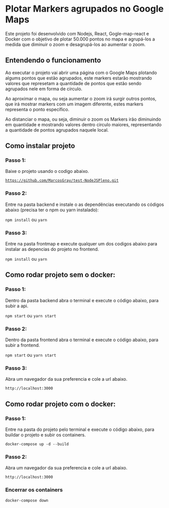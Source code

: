 # Plotar Markers agrupados no Google Maps
Este projeto foi desenvolvido com Nodejs, React, Gogle-map-react e Docker com o objetivo de plotar 50.000 pontos no mapa e agrupá-los a medida que diminuir o zoom e desagrupá-los ao aumentar o zoom.

## Entendendo o funcionamento

Ao executar o projeto vai abrir uma página com o Google Maps plotando algums pontos que estão agrupados, este markers estarão mostrando valores que 
represetam a quantidade de pontos que estão sendo agrupados nele em forma de círculo.

Ao aproximar o mapa, ou seja aumentar o zoom irá surgir outros pontos, que irá mostrar markers com um imagem diferente, estes markers representa o ponto específico.

Ao distanciar o mapa, ou seja, diminuir o zoom os Markers irão diminuindo em quantidade e mostrando valores dentro circulo maiores, representando a quantidade de 
pontos agrupados naquele local.

## Como instalar projeto

### Passo 1:
Baixe o projeto usando o codigo abaixo.

<code>https://github.com/MarcosGray/test-NodeJSPleno.git</code>

### Passo 2:
Entre na pasta backend e instale o as dependências executando os códigos abaixo (precisa ter o npm ou yarn instalado):

<code>npm install</code> ou <code>yarn</code>

### Passo 3:
Entre na pasta frontmap e execute qualquer um dos codigos abaixo para instalar as depencias do projeto no frontend.

<code>npm install</code> ou <code>yarn</code>

## Como rodar projeto sem o docker:

### Passo 1:
Dentro da pasta backend abra o terminal e execute o código abaixo, para subir a api.

<code>npm start</code> ou <code>yarn start</code>

### Passo 2:
Dentro da pasta frontend abra o terminal e execute o código abaixo, para subir a frontend.

<code>npm start</code> ou <code>yarn start</code>

### Passo 3:
Abra um navegador da sua preferencia e cole a url abaixo.

<code>http://localhost:3000</code>

## Como rodar projeto com o docker:

### Passo 1:
Entre na pasta do projeto pelo terminal e execute o código abaixo, para buildar o projeto e subir os containers.

<code>docker-compose up -d --build</code>

### Passo 2:
Abra um navegador da sua preferencia e cole a url abaixo.

<code>http://localhost:3000</code>

### Encerrar os containers

<code>docker-compose down</code>
